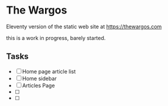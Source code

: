 # The Wargos

Eleventy version of the static web site at https://thewargos.com

this is a work in progress, barely started.

## Tasks

- [ ] Home page article list
- [ ] Home sidebar
- [ ] Articles Page
- [ ] 
- [ ] 